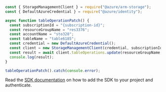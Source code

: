 ```javascript
const { StorageManagementClient } = require("@azure/arm-storage");
const { DefaultAzureCredential } = require("@azure/identity");

async function tableOperationPatch() {
  const subscriptionId = "{subscription-id}";
  const resourceGroupName = "res3376";
  const accountName = "sto328";
  const tableName = "table6185";
  const credential = new DefaultAzureCredential();
  const client = new StorageManagementClient(credential, subscriptionId);
  const result = await client.tableOperations.update(resourceGroupName, accountName, tableName);
  console.log(result);
}

tableOperationPatch().catch(console.error);
```

Read the [SDK documentation](https://github.com/Azure/azure-sdk-for-js/blob/%40azure%2Farm-storage_17.2.0/sdk/storage/arm-storage/README.md) on how to add the SDK to your project and authenticate.
